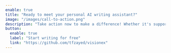 ```yaml
---
enable: true
title: "Ready to meet your personal AI writing assistant?"
image: "/images/call-to-action.png"
description: "Take action now to make a difference! Whether it's supporting a cause you're passionate about"
button:
  enable: true
  label: "Start writing for free"
  link: "https://github.com/tfzayed/visionex"
---
```

